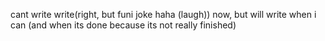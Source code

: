 cant write write(right, but funi joke haha (laugh)) now, but will write when i can (and when its done because its not really finished)
